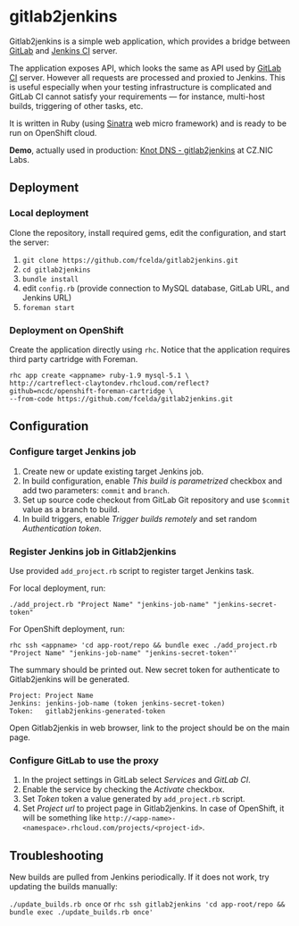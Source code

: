 # gitlab2jenkins

Gitlab2jenkins is a simple web application, which provides a bridge between [GitLab](http://gitlab.org/) and [Jenkins CI](http://jenkins-ci.org/) server.

The application exposes API, which looks the same as API used by [GitLab CI](http://gitlab.org/gitlab-ci/) server. However all requests are processed and proxied to Jenkins. This is useful especially when your testing infrastructure is complicated and GitLab CI cannot satisfy your requirements &mdash; for instance, multi-host builds, triggering of other tasks, etc.

It is written in Ruby (using [Sinatra](http://www.sinatrarb.com/) web micro framework) and is ready to be run on OpenShift cloud.

**Demo**, actually used in production:
[Knot DNS - gitlab2jenkins](http://gitlab2jenkins-fcelda.rhcloud.com/projects/1) at CZ.NIC Labs.

## Deployment

### Local deployment

Clone the repository, install required gems, edit the configuration, and start the server:

1. `git clone https://github.com/fcelda/gitlab2jenkins.git`
2. `cd gitlab2jenkins`
3. `bundle install`
4. edit `config.rb` (provide connection to MySQL database, GitLab URL, and Jenkins URL)
5. `foreman start`

### Deployment on OpenShift

Create the application directly using `rhc`. Notice that the application requires third party cartridge with Foreman.

```
rhc app create <appname> ruby-1.9 mysql-5.1 \
http://cartreflect-claytondev.rhcloud.com/reflect?github=ncdc/openshift-foreman-cartridge \
--from-code https://github.com/fcelda/gitlab2jenkins.git
```

## Configuration

### Configure target Jenkins job

1. Create new or update existing target Jenkins job.
2. In build configuration, enable *This build is parametrized* checkbox and add two parameters: `commit` and `branch`.
3. Set up source code checkout from GitLab Git repository and use `$commit` value as a branch to build.
4. In build triggers, enable *Trigger builds remotely* and set random *Authentication token*.

### Register Jenkins job in Gitlab2jenkins

Use provided `add_project.rb` script to register target Jenkins task.

For local deployment, run:
```
./add_project.rb "Project Name" "jenkins-job-name" "jenkins-secret-token"
```

For OpenShift deployment, run:
```
rhc ssh <appname> 'cd app-root/repo && bundle exec ./add_project.rb "Project Name" "jenkins-job-name" "jenkins-secret-token"'
```

The summary should be printed out. New secret token for authenticate to Gitlab2jenkins will be generated.

```
Project: Project Name
Jenkins: jenkins-job-name (token jenkins-secret-token)
Token:   gitlab2jenkins-generated-token
```

Open Gitlab2jenkis in web browser, link to the project should be on the main page.

### Configure GitLab to use the proxy

1. In the project settings in GitLab select *Services* and *GitLab CI*.
2. Enable the service by checking the *Activate* checkbox.
3. Set *Token* token a value generated by `add_project.rb` script.
4. Set *Project url* to project page in Gitlab2jenkins. In case of OpenShift, it will be something like `http://<app-name>-<namespace>.rhcloud.com/projects/<project-id>`.

## Troubleshooting

New builds are pulled from Jenkins periodically. If it does not work, try updating the builds manually:

```./update_builds.rb once``` or `rhc ssh gitlab2jenkins 'cd app-root/repo && bundle exec ./update_builds.rb once'`

